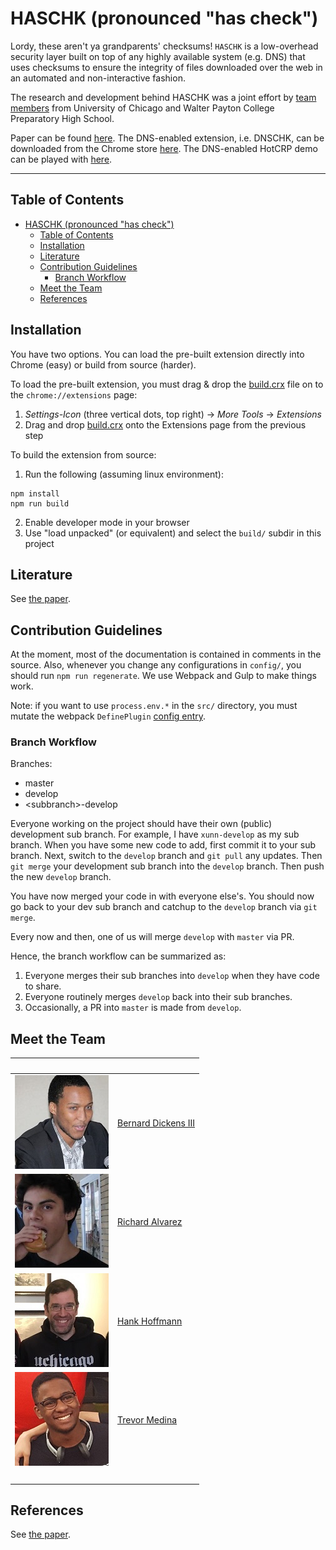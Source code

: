# HASCHK (pronounced "has check")

Lordy, these aren't ya grandparents' checksums! `HASCHK` is a low-overhead security layer built on top of any highly available system (e.g. DNS) that uses checksums to ensure the integrity of files downloaded over the web in an automated and non-interactive fashion.

The research and development behind HASCHK was a joint effort by [team members](#meet-the-team) from University of Chicago and Walter Payton College Preparatory High School.

Paper can be found [here](https://git.xunn.io/closed-source/research/psd-mirrored/haschk-paper). The DNS-enabled extension, i.e. DNSCHK, can be downloaded from the Chrome store [here](https://tinyurl.com/dnschk-actual). The DNS-enabled HotCRP demo can be played with [here](https://tinyurl.com/dnschk-hotcrp).

***

## Table of Contents

<!-- TOC -->

- [HASCHK (pronounced &quot;has check&quot;)](#haschk-pronounced-quothas-checkquot)
  - [Table of Contents](#table-of-contents)
  - [Installation](#installation)
  - [Literature](#literature)
  - [Contribution Guidelines](#contribution-guidelines)
    - [Branch Workflow](#branch-workflow)
  - [Meet the Team](#meet-the-team)
  - [References](#references)

<!-- /TOC -->

## Installation

You have two options. You can load the pre-built extension directly into Chrome (easy) or build from source (harder).

To load the pre-built extension, you must drag & drop the [build.crx](build.crx) file on to the `chrome://extensions` page:

1. *Settings-Icon* (three vertical dots, top right) -> *More Tools* -> *Extensions*
2. Drag and drop [build.crx](build.crx) onto the Extensions page from the previous step

To build the extension from source:

1. Run the following (assuming linux environment):

```
npm install
npm run build
```

2. Enable developer mode in your browser
3. Use "load unpacked" (or equivalent) and select the `build/` subdir in this project

## Literature

See [the paper](https://git.xunn.io/closed-source/research/psd-mirrored/haschk-paper).

## Contribution Guidelines

At the moment, most of the documentation is contained in comments in the source.
Also, whenever you change any configurations in `config/`, you should run `npm
run regenerate`. We use Webpack and Gulp to make things work.

Note: if you want to use `process.env.*` in the `src/` directory, you must mutate
the webpack `DefinePlugin` [config entry](config/webpack.config.js).

### Branch Workflow

Branches:
 - master
 - develop
 - &lt;subbranch&gt;-develop

Everyone working on the project should have their own (public) development sub
branch. For example, I have `xunn-develop` as my sub branch. When you have some
new code to add, first commit it to your sub branch. Next, switch to the
`develop` branch and `git pull` any updates. Then `git merge` your development
sub branch into the `develop` branch. Then push the new `develop` branch.

You have now merged your code in with everyone else's. You should now go back to
your dev sub branch and catchup to the `develop` branch via `git merge`.

Every now and then, one of us will merge `develop` with `master` via PR.

Hence, the branch workflow can be summarized as:

1. Everyone merges their sub branches into `develop` when they have code to share.
2. Everyone routinely merges `develop` back into their sub branches.
2. Occasionally, a PR into `master` is made from `develop`.

## Meet the Team

<!-- Tables for formatting images? Jeez, welcome back to 1999! -->
|&zwnj;|&zwnj;|
|-|-|
| ![a picture goes here][bd3] | [Bernard Dickens III](https://bernarddickens.com)|
| ![a picture goes here][rawalvarez731] | [Richard Alvarez](http://richard.alvareztech.org)|
| ![a picture goes here][hankhoffmann] | [Hank Hoffmann](http://people.cs.uchicago.edu/~hankhoffmann)|
| ![a picture goes here][ilopilop538] | [Trevor Medina](ilopilop538@gmail.com)|
|&zwnj;|&zwnj;|

## References

See [the paper](https://git.xunn.io/closed-source/research/psd-mirrored/haschk-paper).

[bd3]: docs/pics/bernard.jpg
[rawalvarez731]: docs/pics/richard.jpg
[hankhoffmann]: docs/pics/hank.jpg
[ilopilop538]: docs/pics/trevor.jpg
